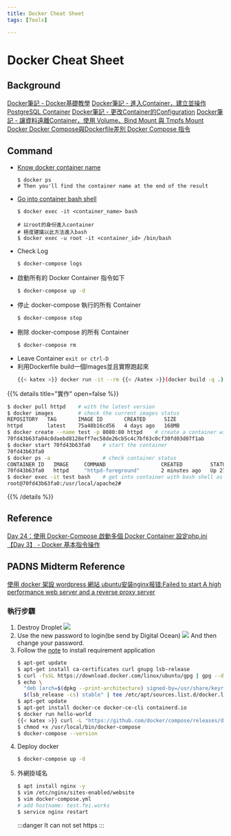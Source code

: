 ```yaml
---
title: Docker Cheat Sheet
tags: [Tools]

---
```


# Docker Cheat Sheet
## Background
[Docker筆記 - Docker基礎教學](https://medium.com/alberthg-docker-notes/docker筆記-docker基礎教學-7bbe3a351caf)
[Docker筆記 - 進入Container，建立並操作 PostgreSQL Container](https://medium.com/alberthg-docker-notes/docker筆記-進入container-建立並操作-postgresql-container-d221ba39aaec)
[Docker筆記 - 更改Container的Configuration](https://medium.com/alberthg-docker-notes/docker筆記-更改container的configuration-5dc69d28a421)
[Docker筆記 - 讓資料遠離Container，使用 Volume、Bind Mount 與 Tmpfs Mount](https://medium.com/alberthg-docker-notes/docker筆記-讓資料遠離container-使用-volume-bind-mount-與-tmpfs-mount-6908da341d11)
[Docker Docker Compose與Dockerfile差別 ](https://matthung0807.blogspot.com/2020/12/docker-docker-compose-dockerfile-difference.html)
[Docker Compose 指令](https://osslab.tw/books/docker/page/docker-compose-%E6%8C%87%E4%BB%A4)
## Command
* [Know docker container name](https://www.ibm.com/docs/en/workload-automation/9.5.0?topic=compose-accessing-docker-containers)
    ```bash!
    $ docker ps
    # Then you'll find the container name at the end of the result
    ```
* [Go into container bash shell](https://matthung0807.blogspot.com/2020/10/docker-go-into-container-bash-shell.html)
    ```bash!
    $ docker exec -it <container_name> bash
    
    # 以root的身份進入container
    # 極度建議以此方法進入bash
    $ docker exec -u root -it <container_id> /bin/bash
    ```
* Check Log
    ```bash
    $ docker-compose logs
    ```
* 啟動所有的 Docker Container 指令如下
    ```bash
    $ docker-compose up -d
    ```
* 停止 docker-compose 執行的所有 Container
    ```bash
    $ docker-compose stop
    ```
* 刪除 docker-compose 的所有 Container
    ```bash
    $ docker-compose rm
    ```
* Leave Container
    `exit or ctrl-D`
* 利用Dockerfile build一個Images並且實際跑起來
    ```bash
    {{< katex >}} docker run -it --rm {{< /katex >}}(docker build -q .) /bin/sh
    ```
{{% details title="實作" open=false %}}
```bash
$ docker pull httpd    # with the latest version
$ docker images        # check the current images status
REPOSITORY   TAG       IMAGE ID       CREATED      SIZE
httpd        latest    75a48b16cd56   4 days ago   168MB
$ docker create --name test -p 8080:80 httpd    # create a container with the name test and port number is 80
70fd43b63fa04c0daebd8128eff7ec58de26cb5c4c7bf63c0cf30fd03d07f1ab
$ docker start 70fd43b63fa0    # start the container
70fd43b63fa0
$ docker ps -a                 # check container status
CONTAINER ID   IMAGE     COMMAND                  CREATED         STATUS          PORTS                  NAMES
70fd43b63fa0   httpd     "httpd-foreground"       2 minutes ago   Up 27 seconds   0.0.0.0:8080->80/tcp   test
$ docker exec -it test bash    # get into container with bash shell as terminal
root@70fd43b63fa0:/usr/local/apache2#
```
{{% /details %}}
## Reference
[Day 24：使用 Docker-Compose 啟動多個 Docker Container ](https://ithelp.ithome.com.tw/articles/10194183)
[設定php.ini](https://campus-xoops.tn.edu.tw/modules/tad_book3/page.php?tbdsn=220)
[【Day 3】 - Docker 基本指令操作 ](https://ithelp.ithome.com.tw/articles/10186431)


## PADNS Midterm Reference
[使用 docker 架設 wordpress 網站 ](https://penueling.com/%E7%B7%9A%E4%B8%8A%E5%AD%B8%E7%BF%92/%E4%BD%BF%E7%94%A8-docker-%E6%9E%B6%E8%A8%AD-wordpress-%E7%B6%B2%E7%AB%99/)
[ubuntu安装nginx报错:Failed to start A high performance web server and a reverse proxy server](https://blog.csdn.net/daerzei/article/details/123488593)

### 執行步驟
1. Destroy Droplet
![](https://i.imgur.com/xBM8d8z.png)
2. Use the new password to login(be send by Digital Ocean)
![](https://i.imgur.com/X21VIIi.png)
And then change your password.
3. Follow the [note](https://github.com/fei3363/WebSecurityCourse/tree/main/server) to install requirement application
    ```bash
    $ apt-get update
    $ apt-get install ca-certificates curl gnupg lsb-release
    $ curl -fsSL https://download.docker.com/linux/ubuntu/gpg | gpg --dearmor -o /usr/share/keyrings/docker-archive-keyring.gpg
    $ echo \
      "deb [arch=$(dpkg --print-architecture) signed-by=/usr/share/keyrings/docker-archive-keyring.gpg] https://download.docker.com/linux/ubuntu \
      $(lsb_release -cs) stable" | tee /etc/apt/sources.list.d/docker.list > /dev/null
    $ apt-get update
    $ apt-get install docker-ce docker-ce-cli containerd.io
    $ docker run hello-world
    {{< katex >}} curl -L "https://github.com/docker/compose/releases/download/1.29.2/docker-compose-{{< /katex >}}(uname -s)-$(uname -m)" -o /usr/local/bin/docker-compose
    $ chmod +x /usr/local/bin/docker-compose
    $ docker-compose --version
    ```
4. Deploy docker
    ```bash
    $ docker-compose up -d
    ```
5. 外網掛域名
    ```bash
    $ apt install nginx -y
    $ vim /etc/nginx/sites-enabled/website
    $ vim docker-compose.yml
    # add hostname: test.fei.works
    $ service nginx restart
    ```
    :::danger
    It can not set https
    :::